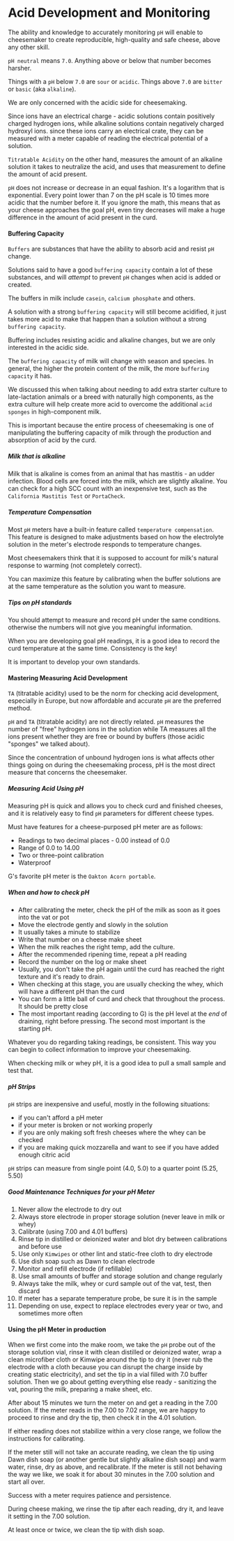 # Acid Development and Monitoring

The ability and knowledge to accurately monitoring `pH` will enable to cheesemaker to create reproducible, high-quality and safe cheese, above any other skill.

`pH neutral` means `7.0`. Anything above or below that number becomes harsher.

Things with a `pH` below `7.0` are `sour` or `acidic`. Things above `7.0` are `bitter` or `basic` (aka `alkaline`).

We are only concerned with the acidic side for cheesemaking.

Since ions have an electrical charge - acidic solutions contain positively charged hydrogen ions, while alkaline solutions contain negatively charged hydroxyl ions.  since these ions carry an electrical crate, they can be measured with a meter capable of reading the electrical potential of a solution.

`Titratable Acidity` on the other hand, measures the amount of an alkaline solution it takes to neutralize the acid, and uses that measurement to define the amount of acid present. 

`pH` does not increase or decrease in an equal fashion. It's a logarithm that is exponential. Every point lower than 7 on the pH scale is 10 times more acidic that the number before it. If you ignore the math, this means that as your cheese approaches the goal pH, even tiny decreases will make a huge difference in the amount of acid present in the curd.

#### Buffering Capacity

`Buffers` are substances that have the ability to absorb acid and resist `pH` change.

Solutions said to have a good `buffering capacity` contain a lot of these substances, and will *attempt* to prevent `pH` changes when acid is added or created. 

The buffers in milk include `casein`, `calcium phosphate` and others.

A solution with a strong `buffering capacity` will still become acidified, it just takes more acid to make that happen than a solution without a strong `buffering capacity`.

Buffering includes resisting acidic and alkaline changes, but we are only interested in the acidic side.

The `buffering capacity` of milk will change with season and species. In general, the higher the protein content of the milk, the more `buffering capacity` it has.

We discussed this when talking about needing to add extra starter culture to late-lactation animals or a breed with naturally high components, as the extra culture will help create more acid to overcome the additional `acid sponges` in high-component milk. 

This is important because the entire process of cheesemaking is one of manipulating the buffering capacity of milk through the production and absorption of acid by the curd.

##### Milk that is alkaline

Milk that is alkaline is comes from an animal that has mastitis - an udder infection. Blood cells are forced into the milk, which are slightly alkaline. You can check for a high SCC count with an inexpensive test, such as the `California Mastitis Test` or `PortaCheck`.

##### Temperature Compensation

Most `pH` meters have a built-in feature called `temperature compensation`. This feature is designed to make adjustments based on how the electrolyte solution in the meter's electrode responds to temperature changes. 

Most cheesemakers think that it is supposed to account for milk's natural response to warming (not completely correct).

You can maximize this feature by calibrating when the buffer solutions are at the same temperature as the solution you want to measure.

##### Tips on pH standards

You should attempt to measure and record pH under the same conditions. otherwise the numbers will not give you meaningful information.

When you are developing goal pH readings, it is a good idea to record the curd temperature at the same time. Consistency is the key!

It is important to develop your own standards. 

#### Mastering Measuring Acid Development

`TA` (titratable acidity) used to be the norm for checking acid development, especially in Europe, but now affordable and accurate `pH` are the preferred method. 

`pH` and `TA` (titratable acidity) are not directly related. `pH` measures the number of "free" hydrogen ions in the solution while TA measures all the ions present whether they are free or bound by buffers (those acidic "sponges" we talked about).

Since the concentration of unbound hydrogen ions is what affects other things going on during the cheesemaking process, pH is the most direct measure that concerns the cheesemaker.

##### Measuring Acid Using pH

Measuring pH is quick and allows you to check curd and finished cheeses, and it is relatively easy to find `pH` parameters for different cheese types. 

Must have features for a cheese-purposed pH meter are as follows:

* Readings to two decimal places - 0.00 instead of 0.0
* Range of 0.0 to 14.00
* Two or three-point calibration
* Waterproof

G's favorite pH meter is the `Oakton Acorn portable`.

##### When and how to check pH

* After calibrating the meter, check the pH of the milk as soon as it goes into the vat or pot
* Move the electrode gently and slowly in the solution
* It usually takes a minute to stabilize
* Write that number on a cheese make sheet
* When the milk reaches the right temp, add the culture. 
* After the recommended ripening time, repeat a pH reading
* Record the number on the log or make sheet
* Usually, you don't take the pH again until the curd has reached the right texture and it's ready to drain. 
* When checking at this stage, you are usually checking the whey, which will have a different pH than the curd
* You can form a little ball of curd and check that throughout the process. It should be pretty close
* The most important reading (according to G) is the pH level at the *end* of draining, right before pressing. The second most important is the starting pH.

Whatever you do regarding taking readings, be consistent. This way you can begin to collect information to improve your cheesemaking.

When checking milk or whey pH, it is a good idea to pull a small sample and test that.

##### pH Strips

`pH` strips are inexpensive and useful, mostly in the following situations:

* if you can't afford a pH meter
* if your meter is broken or not working properly
* if you are only making soft fresh cheeses where the whey can be checked
* if you are making quick mozzarella and want to see if you have added enough citric acid

`pH` strips can measure from single point (4.0, 5.0) to a quarter point (5.25, 5.50)

##### Good Maintenance Techniques for your pH Meter

1. Never allow the electrode to dry out
2. Always store electrode in proper storage solution (never leave in milk or whey)
3. Calibrate (using 7.00 and 4.01 buffers)
4. Rinse tip in distilled or deionized water and blot dry between calibrations and before use
5. Use only `Kimwipes` or other lint and static-free cloth to dry electrode
6. Use dish soap such as Dawn to clean electrode
7. Monitor and refill electrode (if refillable)
8. Use small amounts of buffer and storage solution and change regularly
9. Always take the milk, whey or curd sample out of the vat, test, then discard
10. If meter has a separate temperature probe, be sure it is in the sample
11. Depending on use, expect to replace electrodes every year or two, and sometimes more often

#### Using the pH Meter in production

When we first come into the make room, we take the `pH` probe out of the storage solution vial, rinse it with clean distilled or deionized water, wrap a clean microfiber cloth or Kimwipe around the tip to dry it (never rub the electrode with a cloth because you can disrupt the charge inside by creating static electricity), and set the tip in a vial filled with 7.0 buffer solution. Then we go about getting everything else ready - sanitizing the vat, pouring the milk, preparing a make sheet, etc. 

After about 15 minutes we turn the meter on and get a reading in the 7.00 solution. If the meter reads in the 7.00 to 7.02 range, we are happy to proceed to rinse and dry the tip, then check it in the 4.01 solution.

If either reading does not stabilize within a very close range, we follow the instructions for calibrating.

If the meter still will not take an accurate reading, we clean the tip using Dawn dish soap (or another gentle but slightly alkaline dish soap) and warm water, rinse, dry as above, and recalibrate. If the meter is still not behaving the way we like, we soak it for about 30 minutes in the 7.00 solution and start all over. 

Success with a meter requires patience and persistence.

During cheese making, we rinse the tip after each reading, dry it, and leave it setting in the 7.00 solution. 

At least once or twice, we clean the tip with dish soap. 